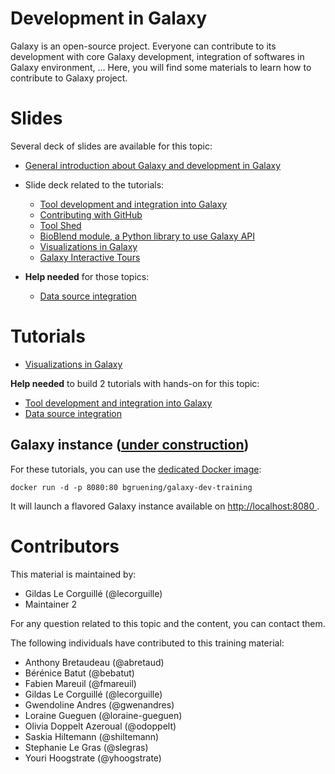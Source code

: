 Development in Galaxy
=====================

Galaxy is an open-source project. Everyone can contribute to its development with core Galaxy development, integration of softwares in Galaxy environment, ...
Here, you will find some materials to learn how to contribute to Galaxy project.


# Slides

Several deck of slides are available for this topic:

- [General introduction about Galaxy and development in Galaxy](http://galaxyproject.github.io/training-material/Dev-Corner/slides/)
- Slide deck related to the tutorials:
    - [Tool development and integration into Galaxy](http://galaxyproject.github.io/training-material/Dev-Corner/slides/tool_integration.html)
    - [Contributing with GitHub](http://galaxyproject.github.io/training-material/Dev-Corner/slides/github_contribution.html)
    - [Tool Shed](http://galaxyproject.github.io/training-material/Dev-Corner/slides/toolshed.html)
    - [BioBlend module, a Python library to use Galaxy API](http://galaxyproject.github.io/training-material/Dev-Corner/slides/bioblend_api.html)
    - [Visualizations in Galaxy](http://galaxyproject.github.io/training-material/Dev-Corner/slides/visualizations.html)
    - [Galaxy Interactive Tours](http://galaxyproject.github.io/training-material/Dev-Corner/slides/interactive_tour.html)

- **Help needed** for those topics:
    - [Data source integration](http://galaxyproject.github.io/training-material/Dev-Corner/slides/data_source_integration.html)
 

# Tutorials

- [Visualizations in Galaxy](http://galaxyproject.github.io/training-material/Dev-Corner/tutorials/visualizations)

**Help needed** to build 2 tutorials with hands-on for this topic:

- [Tool development and integration into Galaxy](https://github.com/galaxyproject/training-material/issues/74)
- [Data source integration](https://github.com/galaxyproject/training-material/issues/76)

## Galaxy instance ([under construction](https://github.com/galaxyproject/training-material/issues/78))

For these tutorials, you can use the [dedicated Docker image](docker/README.md):

```
docker run -d -p 8080:80 bgruening/galaxy-dev-training
```

It will launch a flavored Galaxy instance available on
[http://localhost:8080 ](http://localhost:8080).

# Contributors

This material is maintained by:

- Gildas Le Corguillé (@lecorguille)
- Maintainer 2

For any question related to this topic and the content, you can contact them.

The following individuals have contributed to this training material:

- Anthony Bretaudeau (@abretaud)
- Bérénice Batut (@bebatut)
- Fabien Mareuil (@fmareuil)
- Gildas Le Corguillé (@lecorguille)
- Gwendoline Andres (@gwenandres)
- Loraine Gueguen (@loraine-gueguen)
- Olivia Doppelt Azeroual (@odoppelt)
- Saskia Hiltemann (@shiltemann)
- Stephanie Le Gras (@slegras)
- Youri Hoogstrate (@yhoogstrate)
